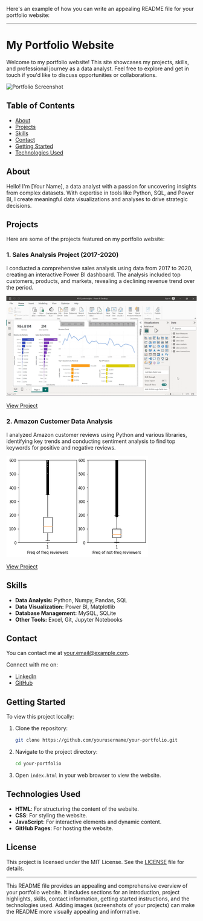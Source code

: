 Here's an example of how you can write an appealing README file for your portfolio website:

---

# My Portfolio Website

Welcome to my portfolio website! This site showcases my projects, skills, and professional journey as a data analyst. Feel free to explore and get in touch if you'd like to discuss opportunities or collaborations.

![Portfolio Screenshot](images/portfolio-screenshot.png)

## Table of Contents
- [About](#about)
- [Projects](#projects)
- [Skills](#skills)
- [Contact](#contact)
- [Getting Started](#getting-started)
- [Technologies Used](#technologies-used)

## About

Hello! I'm [Your Name], a data analyst with a passion for uncovering insights from complex datasets. With expertise in tools like Python, SQL, and Power BI, I create meaningful data visualizations and analyses to drive strategic decisions.

## Projects

Here are some of the projects featured on my portfolio website:

### 1. Sales Analysis Project (2017-2020)
I conducted a comprehensive sales analysis using data from 2017 to 2020, creating an interactive Power BI dashboard. The analysis included top customers, products, and markets, revealing a declining revenue trend over the period.

![Sales Analysis Dashboard](images/sales-analysis-dashboard.png)

[View Project](https://github.com/username/sales-analysis)

### 2. Amazon Customer Data Analysis
I analyzed Amazon customer reviews using Python and various libraries, identifying key trends and conducting sentiment analysis to find top keywords for positive and negative reviews.

![Amazon Data Analysis](images/amazon-data-analysis.png)

[View Project](https://github.com/username/amazon-data-analysis)

## Skills

- **Data Analysis:** Python, Numpy, Pandas, SQL
- **Data Visualization:** Power BI, Matplotlib
- **Database Management:** MySQL, SQLite
- **Other Tools:** Excel, Git, Jupyter Notebooks

## Contact

You can contact me at [your.email@example.com](mailto:your.email@example.com).

Connect with me on:
- [LinkedIn](https://www.linkedin.com/in/yourprofile)
- [GitHub](https://github.com/yourusername)

## Getting Started

To view this project locally:

1. Clone the repository:
   ```bash
   git clone https://github.com/yourusername/your-portfolio.git
   ```
2. Navigate to the project directory:
   ```bash
   cd your-portfolio
   ```
3. Open `index.html` in your web browser to view the website.

## Technologies Used

- **HTML**: For structuring the content of the website.
- **CSS**: For styling the website.
- **JavaScript**: For interactive elements and dynamic content.
- **GitHub Pages**: For hosting the website.

## License

This project is licensed under the MIT License. See the [LICENSE](LICENSE) file for details.

---

This README file provides an appealing and comprehensive overview of your portfolio website. It includes sections for an introduction, project highlights, skills, contact information, getting started instructions, and the technologies used. Adding images (screenshots of your projects) can make the README more visually appealing and informative.
